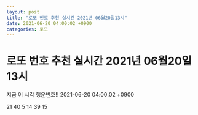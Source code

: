 ```yaml
---
layout: post
title: "로또 번호 추천 실시간 2021년 06월20일13시"
date: 2021-06-20 04:00:02 +0900
categories: 로또
---
```


# 로또 번호 추천 실시간 2021년 06월20일13시

지금 이 시각 행운번호!! 2021-06-20 04:00:02 +0900

 21  40  5  14  39  15 

